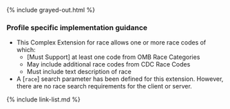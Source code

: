 {% include grayed-out.html %}
### Profile specific implementation guidance

- This Complex Extension for race allows one or more race codes of which:
  - [Must Support] at least one code from OMB Race Categories
  - May include additional race codes from CDC Race Codes
  - Must include text description of race
- A [`race`]<!--n [`ethnicity`]--><!-- [`gender-identity`]--> search parameter has been defined for this extension.  However, there are no race<!--ethnicity--><!--gender-identity--> search requirements for the client or server.

{% include link-list.md %}

</div><!-- grayed-out -->